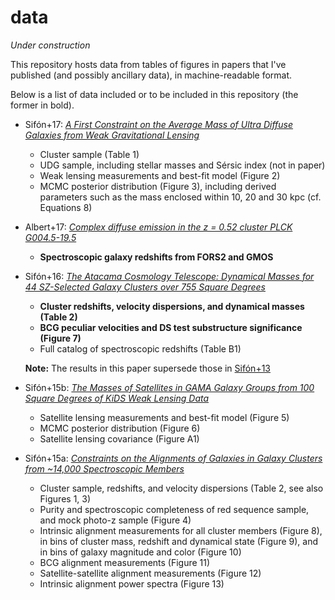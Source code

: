 # data

*Under construction*

This repository hosts data from tables of figures in papers that I've published (and possibly ancillary data), in machine-readable format.

Below is a list of data included or to be included in this repository (the former in bold).

 * Sifón+17: [*A First Constraint on the Average Mass of Ultra Diffuse Galaxies from Weak Gravitational Lensing*](http://adsabs.harvard.edu/abs/2017arXiv170407847S)
   * Cluster sample (Table 1)
   * UDG sample, including stellar masses and Sérsic index (not in paper)
   * Weak lensing measurements and best-fit model (Figure 2)
   * MCMC posterior distribution (Figure 3), including derived parameters such as the mass enclosed within 10, 20 and 30 kpc (cf. Equations 8)

 * Albert+17: [*Complex diffuse emission in the z = 0.52 cluster PLCK G004.5-19.5*](https://ui.adsabs.harvard.edu/abs/2017A&A...607A...4A/abstract)
   * **Spectroscopic galaxy redshifts from FORS2 and GMOS**

 * Sifón+16: [*The Atacama Cosmology Telescope: Dynamical Masses for 44 SZ-Selected Galaxy Clusters over 755 Square Degrees*](http://adsabs.harvard.edu/abs/2016MNRAS.461..248S)
   * **Cluster redshifts, velocity dispersions, and dynamical masses (Table 2)**
   * **BCG peculiar velocities and DS test substructure significance (Figure 7)**
   * Full catalog of spectroscopic redshifts (Table B1)
   
   **Note:** The results in this paper supersede those in [Sifón+13](https://adsabs.harvard.edu/abs/2013ApJ...772...25S)

 * Sifón+15b: [*The Masses of Satellites in GAMA Galaxy Groups from 100 Square Degrees of KiDS Weak Lensing Data*](https://adsabs.harvard.edu/abs/2015MNRAS.454.3938S)
   * Satellite lensing measurements and best-fit model (Figure 5)
   * MCMC posterior distribution (Figure 6)
   * Satellite lensing covariance (Figure A1)

 * Sifón+15a: [*Constraints on the Alignments of Galaxies in Galaxy Clusters from ~14,000 Spectroscopic Members*](https://adsabs.harvard.edu/abs/2015A&A...575A..48S)
   * Cluster sample, redshifts, and velocity dispersions (Table 2, see also Figures 1, 3)
   * Purity and spectroscopic completeness of red sequence sample, and mock photo-z sample (Figure 4)
   * Intrinsic alignment measurements for all cluster members (Figure 8), in bins of cluster mass, redshift and dynamical state (Figure 9), and in bins of galaxy magnitude and color (Figure 10) 
   * BCG alignment measurements (Figure 11)
   * Satellite-satellite alignment measurements (Figure 12)
   * Intrinsic alignment power spectra (Figure 13)
